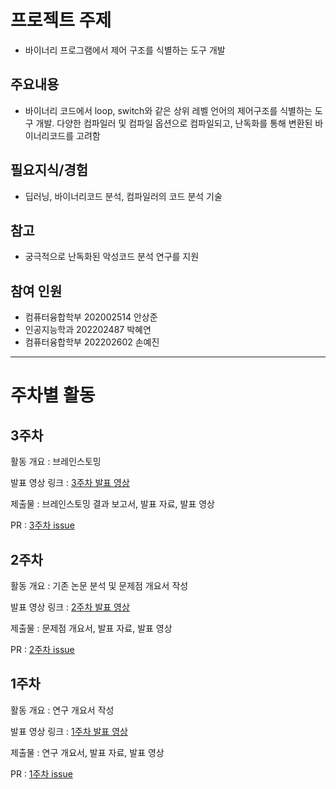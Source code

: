 
# 프로젝트 주제
- 바이너리 프로그램에서 제어 구조를 식별하는 도구 개발

## 주요내용
- 바이너리 코드에서 loop, switch와 같은 상위 레벨 언어의 제어구조를 식별하는 도구 개발. 다양한 컴파일러 및 컴파일 옵션으로 컴파일되고, 난독화를 통해 변환된 바이너리코드를 고려함

## 필요지식/경험
- 딥러닝, 바이너리코드 분석, 컴파일러의 코드 분석 기술

## 참고
- 궁극적으로 난독화된 악성코드 분석 연구를 지원

## 참여 인원
- 컴퓨터융합학부 202002514 안상준
- 인공지능학과 202202487 박혜연
- 컴퓨터융합학부 202202602 손예진

- - -
# 주차별 활동
## 3주차
활동 개요 : 브레인스토밍

발표 영상 링크 : [3주차 발표 영상](https://youtu.be/SZjYWCbPGhQ)

제출물 : 브레인스토밍 결과 보고서, 발표 자료, 발표 영상

PR : [3주차 issue](https://github.com/sangjun19/Deobfuscator/issues/20)

## 2주차
활동 개요 : 기존 논문 분석 및 문제점 개요서 작성

발표 영상 링크 : [2주차 발표 영상](https://youtu.be/Lb9hr2o6Qb4)

제출물 : 문제점 개요서, 발표 자료, 발표 영상

PR : [2주차 issue](https://github.com/sangjun19/Deobfuscator/issues/13)

## 1주차
활동 개요 : 연구 개요서 작성

발표 영상 링크 : [1주차 발표 영상](https://youtu.be/Vtu4uO13c0s)

제출물 : 연구 개요서, 발표 자료, 발표 영상

PR : [1주차 issue](https://github.com/sangjun19/Deobfuscator/issues/3)

